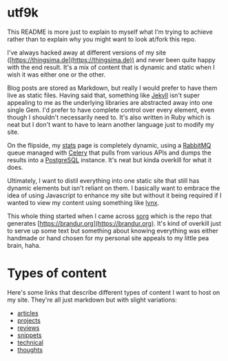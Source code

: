 # utf9k

This README is more just to explain to myself what I'm trying to achieve rather than to explain why you might want to look at/fork this repo.

I've always hacked away at different versions of my site ([https://thingsima.de](https://thingsima.de)) and never been quite happy with the end result. It's a mix of content that is dynamic and static when I wish it was either one or the other.

Blog posts are stored as Markdown, but really I would prefer to have them live as static files. Having said that, something like [Jekyll](https://jekyllrb.com) isn't super appealing to me as the underlying libraries are abstracted away into one single Gem. I'd prefer to have complete control over every element, even though I shouldn't necessarily need to. It's also written in Ruby which is neat but I don't want to have to learn another language just to modify my site.

On the flipside, my [stats](https://thingsima.de/stats) page is completely dynamic, using a [RabbitMQ](https://rabbitmq.com) queue managed with [Celery](https://celeryproject.com) that pulls from various APIs and dumps the results into a [PostgreSQL](https://postgresql.com) instance. It's neat but kinda overkill for what it does.

Ultimately, I want to distil everything into one static site that still has dynamic elements but isn't reliant on them. I basically want to embrace the idea of using Javascript to enhance my site but without it being required if I wanted to view my content using something like [lynx](https://lynx.browser.org).

This whole thing started when I came across [sorg](https://github.com/brandur/sorg) which is the repo that generates [https://brandur.org](https://brandur.org). It's kind of overkill just to serve up some text but something about knowing everything was either handmade or hand chosen for my personal site appeals to my little pea brain, haha.

# Types of content

Here's some links that describe different types of content I want to host on my site. They're all just markdown but with slight variations:

* [articles](/docs/articles.md)
* [projects](/docs/projects.md)
* [reviews](/docs/reviews.md)
* [snippets](/docs/snippets.md)
* [technical](/docs/technical.md)
* [thoughts](/docs/thoughts.md)
